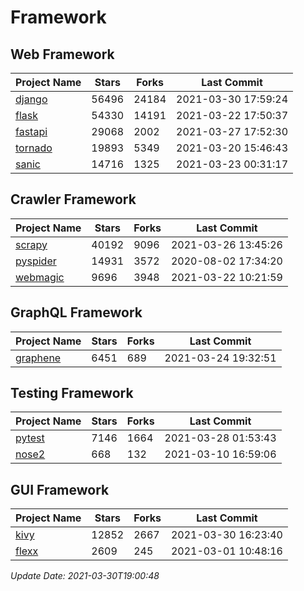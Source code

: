 # Framework

## Web Framework
| Project Name | Stars | Forks | Last Commit |
| ------------ | ----- | ----- | ----------- |
| [django](https://github.com/django/django) | 56496 | 24184 | 2021-03-30 17:59:24 |
| [flask](https://github.com/pallets/flask) | 54330 | 14191 | 2021-03-22 17:50:37 |
| [fastapi](https://github.com/tiangolo/fastapi) | 29068 | 2002 | 2021-03-27 17:52:30 |
| [tornado](https://github.com/tornadoweb/tornado) | 19893 | 5349 | 2021-03-20 15:46:43 |
| [sanic](https://github.com/sanic-org/sanic) | 14716 | 1325 | 2021-03-23 00:31:17 |

## Crawler Framework
| Project Name | Stars | Forks | Last Commit |
| ------------ | ----- | ----- | ----------- |
| [scrapy](https://github.com/scrapy/scrapy) | 40192 | 9096 | 2021-03-26 13:45:26 |
| [pyspider](https://github.com/binux/pyspider) | 14931 | 3572 | 2020-08-02 17:34:20 |
| [webmagic](https://github.com/code4craft/webmagic) | 9696 | 3948 | 2021-03-22 10:21:59 |

## GraphQL Framework
| Project Name | Stars | Forks | Last Commit |
| ------------ | ----- | ----- | ----------- |
| [graphene](https://github.com/graphql-python/graphene) | 6451 | 689 | 2021-03-24 19:32:51 |

## Testing Framework
| Project Name | Stars | Forks | Last Commit |
| ------------ | ----- | ----- | ----------- |
| [pytest](https://github.com/pytest-dev/pytest) | 7146 | 1664 | 2021-03-28 01:53:43 |
| [nose2](https://github.com/nose-devs/nose2) | 668 | 132 | 2021-03-10 16:59:06 |

## GUI Framework
| Project Name | Stars | Forks | Last Commit |
| ------------ | ----- | ----- | ----------- |
| [kivy](https://github.com/kivy/kivy) | 12852 | 2667 | 2021-03-30 16:23:40 |
| [flexx](https://github.com/flexxui/flexx) | 2609 | 245 | 2021-03-01 10:48:16 |

*Update Date: 2021-03-30T19:00:48*